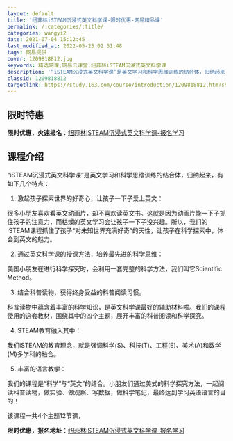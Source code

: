 ```yaml
---
layout: default
title: '纽菲林iSTEAM沉浸式英文科学课-限时优惠-网易精品课'
permalink: /:categories/:title/
categories: wangyi2
date: 2021-07-04 15:12:45
last_modified_at: 2022-05-23 02:31:48
tags: 网易提供
cover: 1209818812.jpg
keywords: 精选网课,网易云课堂,纽菲林iSTEAM沉浸式英文科学课
description: '“iSTEAM沉浸式英文科学课”是英文学习和科学思维训练的结合体，归纳起来，有如下几个特点：1.激起孩子探索世界的好奇心'
classid: 1209818812
targetlink: https://study.163.com/course/introduction/1209818812.htm?share=1&shareId=1025206652&utm_campaign=share&utm_medium=iphoneShare&utm_source=&utm_u=1025206652
---
```


## 限时特惠

**限时优惠，火速报名**：[纽菲林iSTEAM沉浸式英文科学课-报名学习](https://study.163.com/course/introduction/1209818812.htm?share=1&shareId=1025206652&utm_campaign=share&utm_medium=iphoneShare&utm_source=&utm_u=1025206652)

## 课程介绍

“iSTEAM沉浸式英文科学课”是英文学习和科学思维训练的结合体，归纳起来，有如下几个特点：

1. 激起孩子探索世界的好奇心，让孩子一下子爱上英文：

很多小朋友喜欢看英文动画片，却不喜欢读英文书。这就是因为动画片能一下子抓住孩子的注意力，而枯燥的英文学习会让孩子一下子没兴趣。所以，我们的iSTEAM课程抓住了孩子“对未知世界充满好奇”的天性，让孩子在科学探索中，体会到英文的魅力。

2. 通过英文科学课的授课方法，培养最先进的科学思维：

美国小朋友在进行科学探究时，会利用一套完整的科学方法，我们叫它Scientific Method。

3. 结合科普读物，获得终身受益的科普阅读习惯。

科普读物中蕴含着丰富的科学知识，是英文科学课最好的辅助材料啦。我们的课程使用的这套教材，围绕其中的四个主题，展开丰富的科普阅读和科学探究。

4. STEAM教育融入其中：

我们iSTEAM的教育理念，就是强调科学(S)、科技(T)、工程(E)、美术(A)和数学(M)多学科的融合。

5. 丰富的语言教学：

我们的课程是“科学”与“英文”的结合。小朋友们通过美式的科学探究方法，一起阅读科普读物，做实验、做观察、写数据，做科学笔记，最终达到学习英语语言的目的！

该课程一共4个主题12节课，

**限时优惠，报名地址**：[纽菲林iSTEAM沉浸式英文科学课-报名学习](https://study.163.com/course/introduction/1209818812.htm?share=1&shareId=1025206652&utm_campaign=share&utm_medium=iphoneShare&utm_source=&utm_u=1025206652)

